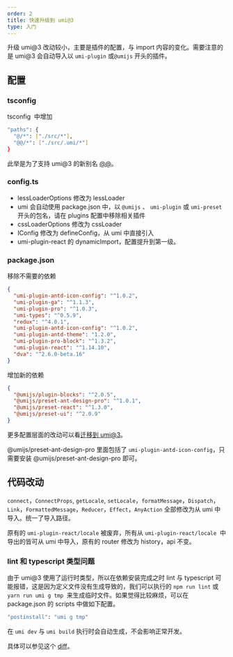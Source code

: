 ```yaml
---
order: 2
title: 快速升级到 umi@3
type: 入门
---
```


升级 umi@3 改动较小，主要是插件的配置，与 import 内容的变化。需要注意的是 umi@3 会自动导入以 `umi-plugin` 或`@umijs` 开头的插件。

## 配置

### tsconfig

tsconfig  中增加

```bash
"paths": {
  "@/*": ["./src/*"],
  "@@/*": ["./src/.umi/*"]
}
```

此举是为了支持 umi@3 的新别名 [@@](#)。

### config.ts

- lessLoaderOptions 修改为 lessLoader
- umi 会自动使用 package.json 中，以 `@umijs` 、 `umi-plugin` 或 `umi-preset` 开头的包名，请在 plugins 配置中移除相关插件
- cssLoaderOptions 修改为 cssLoader
- IConfig 修改为 defineConfig，从 umi 中直接引入
- umi-plugin-react 的 dynamicImport，配置提升到第一级。

### package.json

移除不需要的依赖

```json
{
  "umi-plugin-antd-icon-config": "^1.0.2",
  "umi-plugin-ga": "^1.1.3",
  "umi-plugin-pro": "^1.0.3",
  "umi-types": "^0.5.9",
  "redux": "^4.0.1",
  "umi-plugin-antd-icon-config": "^1.0.2",
  "umi-plugin-antd-theme": "1.2.0",
  "umi-plugin-pro-block": "^1.3.2",
  "umi-plugin-react": "^1.14.10",
  "dva": "^2.6.0-beta.16"
}
```

增加新的依赖

```json
{
  "@umijs/plugin-blocks": "^2.0.5",
  "@umijs/preset-ant-design-pro": "^1.0.1",
  "@umijs/preset-react": "^1.3.0",
  "@umijs/preset-ui": "^2.0.9"
}
```

更多配置层面的改动可以看[迁移到 umi@3](https://umijs.org/docs/upgrade-to-umi-3#%E9%85%8D%E7%BD%AE%E5%B1%82)。

@umijs/preset-ant-design-pro 里面包括了 `umi-plugin-antd-icon-config`，只需要安装 @umijs/preset-ant-design-pro 即可。

## 代码改动

`connect`，`ConnectProps`, `getLocale`, `setLocale`，`formatMessage`，`Dispatch`，`Link`，`FormattedMessage`，`Reducer`，`Effect`，`AnyAction` 全部修改为从 umi 中导入。统一了导入路径。

原有的 `umi-plugin-react/locale` 被废弃，所有从 `umi-plugin-react/locale`  中导出的皆可从 umi 中导入，原有的 router 修改为 history，api 不变。

### lint 和 typescript 类型问题

由于 umi@3 使用了运行时类型，所以在依赖安装完成之时 lint 与 typescript 可能报错，这是因为定义文件没有生成导致的，我们可以执行的 `npm run lint` 或 `yarn run umi g tmp`  来生成临时文件。如果觉得比较麻烦，可以在 package.json 的 scripts 中做如下配置。

```bash
"postinstall": "umi g tmp"
```

在 `umi dev` 与 `umi build` 执行时会自动生成，不会影响正常开发。

具体可以参见这个 [diff](https://github.com/ant-design/ant-design-pro/pull/6039/files)。
